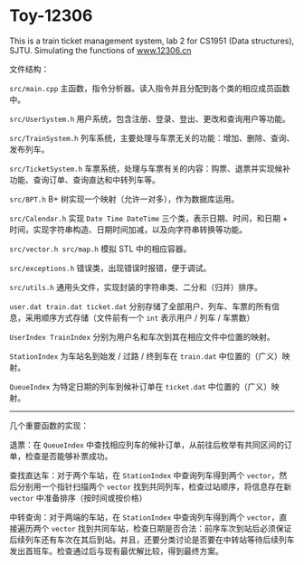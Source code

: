 # Toy-12306
This is a train ticket management system, lab 2 for CS1951 (Data structures), SJTU. Simulating the functions of www.12306.cn

文件结构：

`src/main.cpp` 主函数，指令分析器。读入指令并且分配到各个类的相应成员函数中。

`src/UserSystem.h` 用户系统，包含注册、登录、登出、更改和查询用户等功能。

`src/TrainSystem.h` 列车系统，主要处理与车票无关的功能：增加、删除、查询、发布列车。

`src/TicketSystem.h` 车票系统，处理与车票有关的内容：购票、退票并实现候补功能、查询订单、查询直达和中转列车等。

`src/BPT.h` B+ 树实现一个映射（允许一对多），作为数据库运用。

`src/Calendar.h` 实现 `Date Time DateTime` 三个类，表示日期、时间，和日期 + 时间，实现字符串构造、日期时间加减，以及向字符串转换等功能。

`src/vector.h src/map.h` 模拟 STL 中的相应容器。

`src/exceptions.h` 错误类，出现错误时报错，便于调试。

`src/utils.h` 通用头文件，实现封装的字符串类、二分和（归并）排序。

`user.dat train.dat ticket.dat` 分别存储了全部用户、列车、车票的所有信息，采用顺序方式存储（文件前有一个 `int` 表示用户 / 列车 / 车票数）

`UserIndex TrainIndex` 分别为用户名和车次到其在相应文件中位置的映射。

`StationIndex` 为车站名到始发 / 过路 / 终到车在 `train.dat` 中位置的（广义）映射。

`QueueIndex` 为特定日期的列车到候补订单在 `ticket.dat` 中位置的（广义）映射。

------------------------------

几个重要函数的实现：

退票：在 `QueueIndex` 中查找相应列车的候补订单，从前往后枚举有共同区间的订单，检查是否能够补票成功。

查找直达车：对于两个车站，在 `StationIndex` 中查询列车得到两个 `vector`，然后分别用一个指针扫描两个 `vector` 找到共同列车，检查过站顺序，将信息存在新 `vector` 中准备排序（按时间或按价格）

中转查询：对于两端的车站，在 `StationIndex` 中查询列车得到两个 `vector`，直接遍历两个 `vector` 找到共同车站，检查日期是否合法：前序车次到站后必须保证后续列车还有车次在其后到站。并且，还要分类讨论是否要在中转站等待后续列车发出首班车。检查通过后与现有最优解比较，得到最终方案。
